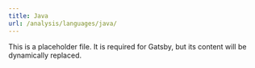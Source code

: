 ```yaml
---
title: Java
url: /analysis/languages/java/
---
```


This is a placeholder file. It is required for Gatsby, but its content will be dynamically replaced.
